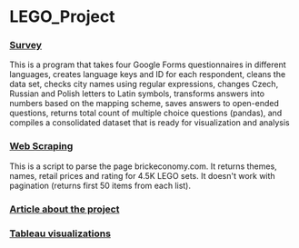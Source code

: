 # LEGO_Project

### [Survey](https://github.com/language-shprt/LEGO_Project/tree/main/QUESTIONNAIRE)

This is a program that takes four Google Forms questionnaires in different languages, creates language keys and ID for each respondent, cleans the data set, checks city names using regular expressions, changes Czech, Russian and Polish letters to Latin symbols, transforms answers into numbers based on the mapping scheme, saves answers to open-ended questions, returns total count of multiple choice questions (pandas), and compiles a consolidated dataset that is ready for visualization and analysis

### [Web Scraping](https://github.com/language-shprt/LEGO_Project/tree/main/SCRAPING)

This is a script to parse the page brickeconomy.com. It returns themes, names, retail prices and rating for 4.5K LEGO sets. It doesn't work with pagination (returns first 50 items from each list).

### [Article about the project](https://medium.com/@tataushelena/lego-project-data-played-well-533c75fa9184)

### [Tableau visualizations](https://public.tableau.com/app/profile/masha.svobodova/viz/CzechitasLEGOProjectDataPlayedWell/DataPlayedWell)
